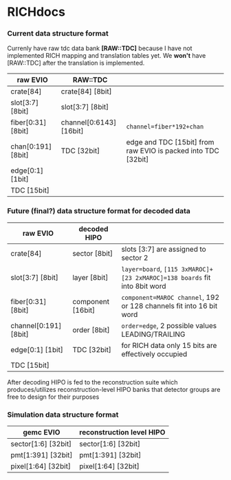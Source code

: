 # RICHdocs
### Current data structure format
Currenly have raw tdc data bank **[RAW::TDC]** because I have not implemented RICH mapping and translation tables yet. We **won't** have [RAW::TDC] after the translation is implemented.

| raw EVIO | RAW::TDC ||
|----------|--------------|---|
| crate[84] | crate[84] [8bit]
| slot[3:7] [8bit] | slot[3:7] [8bit]
| fiber[0:31] [8bit] | channel[0:6143] [16bit] | `channel=fiber*192+chan`
| chan[0:191] [8bit] | TDC [32bit] | edge and TDC [15bit] from raw EVIO is packed into TDC [32bit]
| edge[0:1] [1bit]
| TDC [15bit]

### Future (final?) data structure format for decoded data

| raw EVIO | decoded HIPO ||
|----------|--------------|---|
| crate[84] | sector [8bit] | slots [3:7] are assigned to sector 2
| slot[3:7] [8bit] | layer [8bit] | `layer=board`, `[115 3xMAROC]+[23 2xMAROC]=138 boards` fit into 8bit word
| fiber[0:31] [8bit] | component [16bit] | `component=MAROC channel`, 192 or 128 channels fit into 16 bit word
| channel[0:191] [8bit] | order [8bit] | `order=edge`, 2 possible values LEADING/TRAILING
| edge[0:1] [1bit] | TDC [32bit] | for RICH data only 15 bits are effectively occupied
| TDC [15bit]

After decoding HIPO is fed to the reconstruction suite which produces/utilizes reconstruction-level HIPO banks that detector groups are free to design for their purposes

### Simulation data structure format

| gemc EVIO | reconstruction level HIPO |
|---|---|
| sector[1:6] [32bit] | sector[1:6] [32bit] | 
| pmt[1:391] [32bit] | pmt[1:391] [32bit] | 
| pixel[1:64] [32bit] | pixel[1:64] [32bit] | 

